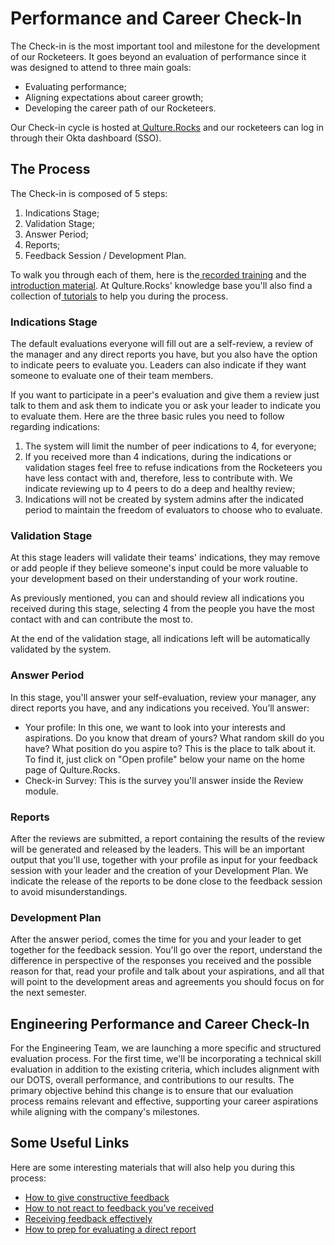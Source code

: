 # Performance and Career Check-In

The Check-in is the most important tool and milestone for the development of our Rocketeers. It goes beyond an evaluation of performance since it was designed to attend to three main goals:

* Evaluating performance;
* Aligning expectations about career growth;
* Developing the career path of our Rocketeers.

Our Check-in cycle is hosted at[ Qulture.Rocks](https://app.qulture.rocks/) and our rocketeers can log in through their Okta dashboard (SSO).

## The Process

The Check-in is composed of 5 steps:

1. Indications Stage;
2. Validation Stage;
3. Answer Period;
4. Reports;
5. Feedback Session / Development Plan.

To walk you through each of them, here is the[ recorded training](https://www.loom.com/share/de3ee1c4115c4018bfb86e9bf64a6dec?sid=70f14e30-d44e-4b99-92ef-37d9d9bbc595) and the[ introduction material](https://docs.google.com/presentation/d/15hF\_l9iLbA4j2pUyPV0Q63X02us5Slk2qgPvwRWGNzE/edit#slide=id.g28814b1ba89\_0\_489). At Qulture.Rocks' knowledge base you'll also find a collection of[ tutorials](https://help.qulture.rocks/en/collections/2438024-performance-evaluation#tutorial-for-employees) to help you during the process.

### Indications Stage

The default evaluations everyone will fill out are a self-review, a review of the manager and any direct reports you have, but you also have the option to indicate peers to evaluate you. Leaders can also indicate if they want someone to evaluate one of their team members.

If you want to participate in a peer's evaluation and give them a review just talk to them and ask them to indicate you or ask your leader to indicate you to evaluate them. Here are the three basic rules you need to follow regarding indications:

1. The system will limit the number of peer indications to 4, for everyone;
2. If you received more than 4 indications, during the indications or validation stages feel free to refuse indications from the Rocketeers you have less contact with and, therefore, less to contribute with. We indicate reviewing up to 4 peers to do a deep and healthy review;
3. Indications will not be created by system admins after the indicated period to maintain the freedom of evaluators to choose who to evaluate.

### Validation Stage

At this stage leaders will validate their teams' indications, they may remove or add people if they believe someone's input could be more valuable to your development based on their understanding of your work routine.

As previously mentioned, you can and should review all indications you received during this stage, selecting 4 from the people you have the most contact with and can contribute the most to.

At the end of the validation stage, all indications left will be automatically validated by the system.

### Answer Period

In this stage, you'll answer your self-evaluation, review your manager, any direct reports you have, and any indications you received. You’ll answer:

* Your profile: In this one, we want to look into your interests and aspirations. Do you know that dream of yours? What random skill do you have? What position do you aspire to? This is the place to talk about it. To find it, just click on "Open profile" below your name on the home page of Qulture.Rocks.
* Check-in Survey: This is the survey you'll answer inside the Review module.

### Reports

After the reviews are submitted, a report containing the results of the review will be generated and released by the leaders. This will be an important output that you'll use, together with your profile as input for your feedback session with your leader and the creation of your Development Plan. We indicate the release of the reports to be done close to the feedback session to avoid misunderstandings.

### Development Plan

After the answer period, comes the time for you and your leader to get together for the feedback session. You'll go over the report, understand the difference in perspective of the responses you received and the possible reason for that, read your profile and talk about your aspirations, and all that will point to the development areas and agreements you should focus on for the next semester.

## Engineering Performance and Career Check-In

For the Engineering Team, we are launching a more specific and structured evaluation process. For the first time, we'll be incorporating a technical skill evaluation in addition to the existing criteria, which includes alignment with our DOTS, overall performance, and contributions to our results. The primary objective behind this change is to ensure that our evaluation process remains relevant and effective, supporting your career aspirations while aligning with the company's milestones.

## Some Useful Links

Here are some interesting materials that will also help you during this process:

* [How to give constructive feedback](https://help.qulture.rocks/en/articles/94918-how-to-give-constructive-feedback)
* [How to not react to feedback you’ve received](https://help.qulture.rocks/en/articles/930279-how-to-not-react-to-a-feedback-you-ve-received)
* [Receiving feedback effectively](https://help.qulture.rocks/en/articles/450172-receiving-feedback-effectively)
* [How to prep for evaluating a direct report](https://help.qulture.rocks/en/articles/1603440-how-to-prep-for-evaluating-a-direct-report)
